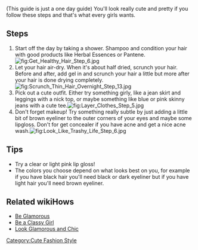 (This guide is just a one day guide) You'll look really cute and pretty
if you follow these steps and that's what every girls wants.

## Steps

1.  Start off the day by taking a shower. Shampoo and condition your
    hair with good products like Herbal Essences or
    Pantene.![](Get_Healthy_Hair_Step_6.jpg "fig:Get_Healthy_Hair_Step_6.jpg")
2.  Let your hair air-dry. When it's about half dried, scrunch your
    hair. Before and after, add gel in and scrunch your hair a little
    but more after your hair is done drying
    completely.![](Scrunch_Thin_Hair_Overnight_Step_13.jpg "fig:Scrunch_Thin_Hair_Overnight_Step_13.jpg")
3.  Pick out a cute outfit. Either try something girly, like a jean
    skirt and leggings with a nick top, or maybe something like blue or
    pink skinny jeans with a cute
    tee.![](Layer_Clothes_Step_5.jpg "fig:Layer_Clothes_Step_5.jpg")
4.  Don't forget makeup! Try something really subtle by just adding a
    little bit of brown eyeliner to the outer corners of your eyes and
    maybe some lipgloss. Don't for get concealer if you have acne and
    get a nice acne
    wash.![](Look_Like_Trashy_Life_Step_6.jpg "fig:Look_Like_Trashy_Life_Step_6.jpg")

## Tips

-   Try a clear or light pink lip gloss!
-   The colors you choose depend on what looks best on you, for example
    if you have black hair you'll need black or dark eyeliner but if you
    have light hair you'll need brown eyeliner.

## Related wikiHows

-   [Be Glamorous](Be_Glamorous "wikilink")
-   [Be a Classy Girl](Be_a_Classy_Girl "wikilink")
-   [Look Glamorous and Chic](Look_Glamorous_and_Chic "wikilink")

[Category:Cute Fashion Style](Category:Cute_Fashion_Style "wikilink")